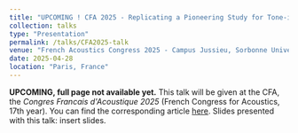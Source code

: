 ```yaml
---
title: "UPCOMING ! CFA 2025 - Replicating a Pioneering Study for Tone-in-Noise Detection"
collection: talks
type: "Presentation"
permalink: /talks/CFA2025-talk
venue: "French Acoustics Congress 2025 - Campus Jussieu, Sorbonne University"
date: 2025-04-28
location: "Paris, France"
---
```


**UPCOMING, full page not available yet.** This talk will be given at the CFA, the *Congres Francais d'Acoustique 2025* (French Congress for Acoustics, 17th year). You can find the corresponding article [here](http://azallb.github.io/files/Ahumada-study_lebagousse_varnet2025.pdf).
Slides presented with this talk: insert slides.
